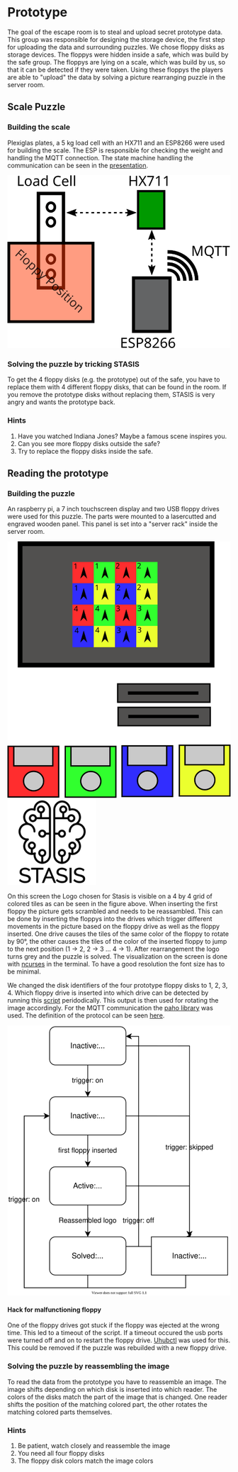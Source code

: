 # Prototype
The goal of the escape room is to steal and upload secret prototype data. This group was responsible for designing the storage device, the first step for uploading the data and surrounding puzzles. We chose floppy disks as storage devices. The floppys were hidden inside a safe, which was build by the safe group. The floppys are lying on a scale, which was build by us, so that it can be detected if they were taken. Using these floppys the players are able to "upload" the data by solving a picture rearranging puzzle in the server room. 

## Scale Puzzle
### Building the scale
Plexiglas plates, a 5 kg load cell with an HX711 and an ESP8266 were used for building the scale. The ESP is responsible for checking the weight and handling the MQTT connection. The state machine handling the communication can be seen in the [presentation](Ubilab_Scale_Presentation.pdf).

![Setup of the scale](scale.svg)


### Solving the puzzle by tricking STASIS
To get the 4 floppy disks (e.g. the prototype) out of the safe, you have to replace them with 4 different floppy disks, that can be found in the room. If you remove the prototype disks without replacing them, STASIS is very angry and wants the prototype back.

### Hints
1. Have you watched Indiana Jones? Maybe a famous scene inspires you.
2. Can you see more floppy disks outside the safe?
3. Try to replace the floppy disks inside the safe.

## Reading the prototype

### Building the puzzle
An raspberry pi, a 7 inch touchscreen display and two USB floppy drives were used for this puzzle. The parts were mounted to a lasercutted and engraved wooden panel. This panel is set into a "server rack" inside the server room. 

![Visualization of the puzzle](floppy.svg)
<img src="https://github.com/ubilab-escape/prototype/blob/master/terminal_puzzle/STASIS.png" width="200">

On this screen the Logo chosen for Stasis is visible on a 4 by 4 grid of colored tiles as can be seen in the figure above. When inserting the first floppy the picture gets scrambled and needs to be reassambled. This can be done by inserting the floppys into the drives which trigger different movements in the picture based on the floppy drive as well as the floppy inserted. One drive causes the tiles of the same color of the floppy to rotate by 90°, the other causes the tiles of the color of the inserted floppy to jump to the next position (1 -> 2, 2 -> 3 ... 4 -> 1). After rearrangement the logo turns grey and the puzzle is solved. The visualization on the screen is done with [ncurses](https://invisible-island.net/ncurses/announce.html) in the terminal. To have a good resolution the font size has to be minimal.

We changed the disk identifiers of the four prototype floppy disks to 1, 2, 3, 4. Which floppy drive is inserted into which drive can be detected by running this [script](check_floppy.sh) peridodically. This output is then used for rotating the image accordingly. For the MQTT communication the [paho library](https://github.com/eclipse/paho.mqtt.c) was used. The definition of the protocol can be seen [here](https://github.com/ubilab-escape/operator#%CE%BCc-communication).

![MQTT communication of the terminal](terminal_puzzle_mqtt.svg)



#### Hack for malfunctioning floppy
One of the floppy drives got stuck if the floppy was ejected at the wrong time. This led to a timeout of the script. If a timeout occured the usb ports were turned off and on to restart the floppy drive. [Uhubctl](https://github.com/mvp/uhubctl) was used for this. This could be removed if the puzzle was rebuilded with a new floppy drive.

### Solving the puzzle by reassembling the image
To read the data from the prototype you have to reassemble an image. The image shifts depending on which disk is inserted into which reader. The colors of the disks match the part of the image that is changed. One reader shifts the position of the matching colored part, the other rotates the matching colored parts themselves.

### Hints
1. Be patient, watch closely and reassemble the image
2. You need all four floppy disks
3. The floppy disk colors match the image colors

